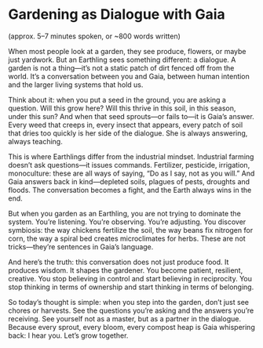 # Gardening as Dialogue with Gaia
(approx. 5–7 minutes spoken, or ~800 words written)

When most people look at a garden, they see produce, flowers, or maybe just yardwork. But an Earthling sees something different: a dialogue. A garden is not a thing—it’s not a static patch of dirt fenced off from the world. It’s a conversation between you and Gaia, between human intention and the larger living systems that hold us.

Think about it: when you put a seed in the ground, you are asking a question. Will this grow here? Will this thrive in this soil, in this season, under this sun? And when that seed sprouts—or fails to—it is Gaia’s answer. Every weed that creeps in, every insect that appears, every patch of soil that dries too quickly is her side of the dialogue. She is always answering, always teaching.

This is where Earthlings differ from the industrial mindset. Industrial farming doesn’t ask questions—it issues commands. Fertilizer, pesticide, irrigation, monoculture: these are all ways of saying, “Do as I say, not as you will.” And Gaia answers back in kind—depleted soils, plagues of pests, droughts and floods. The conversation becomes a fight, and the Earth always wins in the end.

But when you garden as an Earthling, you are not trying to dominate the system. You’re listening. You’re observing. You’re adjusting. You discover symbiosis: the way chickens fertilize the soil, the way beans fix nitrogen for corn, the way a spiral bed creates microclimates for herbs. These are not tricks—they’re sentences in Gaia’s language.

And here’s the truth: this conversation does not just produce food. It produces wisdom. It shapes the gardener. You become patient, resilient, creative. You stop believing in control and start believing in reciprocity. You stop thinking in terms of ownership and start thinking in terms of belonging.

So today’s thought is simple: when you step into the garden, don’t just see chores or harvests. See the questions you’re asking and the answers you’re receiving. See yourself not as a master, but as a partner in the dialogue. Because every sprout, every bloom, every compost heap is Gaia whispering back: I hear you. Let’s grow together.
